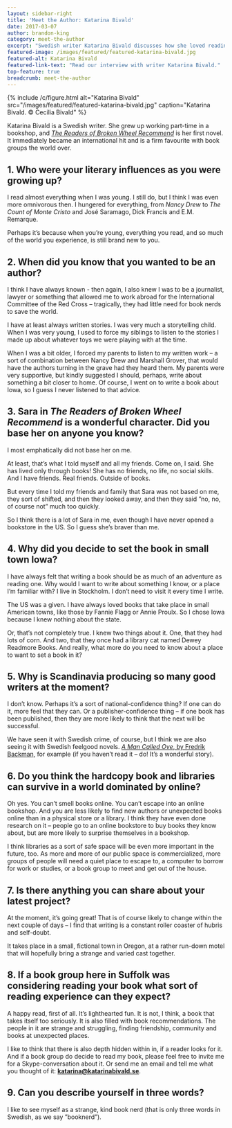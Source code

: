 ```yaml
---
layout: sidebar-right
title: 'Meet the Author: Katarina Bivald'
date: 2017-03-07
author: brandon-king
category: meet-the-author
excerpt: "Swedish writer Katarina Bivald discusses how she loved reading and writing from a young age, and encourages Suffolk book groups to talk to her about her book, <cite>The Readers of Broken Wheel Recommend</cite>."
featured-image: /images/featured/featured-katarina-bivald.jpg
featured-alt: Katarina Bivald
featured-link-text: "Read our interview with writer Katarina Bivald."
top-feature: true
breadcrumb: meet-the-author
---
```


{% include /c/figure.html alt="Katarina Bivald" src="/images/featured/featured-katarina-bivald.jpg" caption="Katarina Bivald. &copy; Cecilia Bivald" %}

Katarina Bivald is a Swedish writer. She grew up working part-time in a bookshop, and [<cite>The Readers of Broken Wheel Recommend</cite>](https://suffolk.spydus.co.uk/cgi-bin/spydus.exe/ENQ/OPAC/BIBENQ?BRN=2006052) is her first novel. It immediately became an international hit and is a firm favourite with book groups the world over.

## 1. Who were your literary influences as you were growing up?

I read almost everything when I was young. I still do, but I think I was even more omnivorous then. I hungered for everything, from <cite>Nancy Drew</cite> to <cite>The Count of Monte Cristo</cite> and José Saramago, Dick Francis and E.M. Remarque.

Perhaps it’s because when you’re young, everything you read, and so much of the world you experience, is still brand new to you.

## 2. When did you know that you wanted to be an author?
I think I have always known - then again, I also knew I was to be a journalist, lawyer or something that allowed me to work abroad for the International Committee of the Red Cross – tragically, they had little need for book nerds to save the world.

I have at least always written stories. I was very much a storytelling child. When I was very young, I used to force my siblings to listen to the stories I made up about whatever toys we were playing with at the time.

When I was a bit older, I forced my parents to listen to my written work – a sort of combination between Nancy Drew and Marshall Grover, that would have the authors turning in the grave had they heard them. My parents were very supportive, but kindly suggested I should, perhaps, write about something a bit closer to home. Of course, I went on to write a book about Iowa, so I guess I never listened to that advice.  

## 3. Sara in <cite>The Readers of Broken Wheel Recommend</cite> is a wonderful character. Did you base her on anyone you know?

I most emphatically did not base her on me.

At least, that’s what I told myself and all my friends. Come on, I said. She has lived only through books! She has no friends, no life, no social skills. And I have friends. Real friends. Outside of books.

But every time I told my friends and family that Sara was not based on me, they sort of shifted, and then they looked away, and then they said ”no, no, of course not” much too quickly.

So I think there is a lot of Sara in me, even though I have never opened a bookstore in the US. So I guess she’s braver than me.

## 4. Why did you decide to set the book in small town Iowa?

I have always felt that writing a book should be as much of an adventure as reading one. Why would I want to write about something I know, or a place I’m familiar with? I live in Stockholm. I don’t need to visit it every time I write.

The US was a given. I have always loved books that take place in small American towns, like those by Fannie Flagg or Annie Proulx. So I chose Iowa because I knew nothing about the state.

Or, that’s not completely true. I knew two things about it. One, that they had lots of corn. And two, that they once had a library cat named Dewey Readmore Books. And really, what more do you need to know about a place to want to set a book in it?

## 5. Why is Scandinavia producing so many good writers at the moment?
I don’t know. Perhaps it’s a sort of national-confidence thing? If one can do it, more feel that they can. Or a publisher-confidence thing – if one book has been published, then they are more likely to think that the next will be successful.

We have seen it with Swedish crime, of course, but I think we are also seeing it with Swedish feelgood novels. [<cite>A Man Called Ove</cite>, by Fredrik Backman](https://suffolk.spydus.co.uk/cgi-bin/spydus.exe/ENQ/OPAC/BIBENQ?BRN=1712148), for example (if you haven’t read it – do! It’s a wonderful story).

## 6. Do you think the hardcopy book and libraries can survive in a world dominated by online?
Oh yes. You can’t smell books online. You can’t escape into an online bookshop. And you are less likely to find new authors or unexpected books online than in a physical store or a library. I think they have even done research on it – people go to an online bookstore to buy books they know about, but are more likely to surprise themselves in a bookshop.

I think libraries as a sort of safe space will be even more important in the future, too. As more and more of our public space is commercialized, more groups of people will need a quiet place to escape to, a computer to borrow for work or studies, or a book group to meet and get out of the house.

## 7. Is there anything you can share about your latest project?
At the moment, it’s going great! That is of course likely to change within the next couple of days – I find that writing is a constant roller coaster of hubris and self-doubt.

It takes place in a small, fictional town in Oregon, at a rather run-down motel that will hopefully bring a strange and varied cast together.

## 8. If a book group here in Suffolk was considering reading your book what sort of reading experience can they expect?
A happy read, first of all. It’s lighthearted fun. It is not, I think, a book that takes itself too seriously. It is also filled with book recommendations. The people in it are strange and struggling, finding friendship, community and books at unexpected places.

I like to think that there is also depth hidden within in, if a reader looks for it.
And if a book group do decide to read my book, please feel free to invite me for a Skype-conversation about it. Or send me an email and tell me what you thought of it: **katarina@katarinabivald.se**.

## 9. Can you describe yourself in three words?
I like to see myself as a strange, kind book nerd (that is only three words in Swedish, as we say ”booknerd”).

